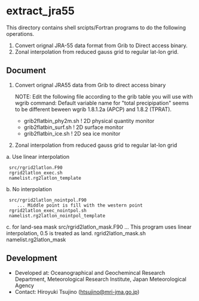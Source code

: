 extract_jra55
========

This directory contains shell srcipts/Fortran programs to do
 the following operations.

 1. Convert orignal JRA-55 data format from Grib to Direct access binary.
 2. Zonal interpolation from reduced gauss grid to regular lat-lon grid.


Document
--------

 1. Convert orignal JRA55 data from Grib to direct access binary

    NOTE: Edit the following file according to the grib table
    you will use with wgrib command: Default variable name for
    "total precipipation" seems to be different beween
    wgrib 1.8.1.2a (APCP) and 1.8.2 (TPRAT).

    - grib2flatbin_phy2m.sh ! 2D physical quantity monitor
    - grib2flatbin_surf.sh  ! 2D surface monitor
    - grib2flatbin_ice.sh   ! 2D sea ice monitor
 

 2. Zonal interpolation from reduced gauss grid to regular lat-lon grid

   a. Use linear interpolation

     src/rgrid2latlon.F90
     rgrid2latlon_exec.sh
     namelist.rg2latlon_template

   b. No interpolation

     src/rgrid2latlon_nointpol.F90 
        ... Middle point is fill with the western point
     rgrid2latlon_exec_nointpol.sh
     namelist.rg2latlon_nointpol_template

   c. for land-sea mask
     src/rgrid2latlon_mask.F90 
       ... This program uses linear interpolation, 0.5 is treated as land.
     rgrid2latlon_mask.sh
     namelist.rg2latlon_mask


Development
--------

  * Developed at: Oceanographical and Geochemincal Research Department,
                  Meteorological Research Institute,
                  Japan Meteorological Agency
  * Contact: Hiroyuki Tsujino (htsujino@mri-jma.go.jp)
